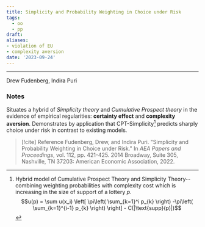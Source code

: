 ```yaml
---
title: Simplicity and Probability Weighting in Choice under Risk
tags:
  - oo
  - pp
draft: 
aliases:
- violation of EU
- complexity aversion
date: '2023-09-24'
---
```

---
Drew Fudenberg, Indira Puri 
### Notes
Situates a hybrid of *Simplicity theory* and *Cumulative Prospect theory* in the evidence of empirical regularities: **certainty effect** and **complexity aversion**. Demonstrates by application that CPT-Simplicity[^1] predicts sharply choice under risk in contrast to existing models. 


[^1]: Hybrid model of Cumulative Prospect Theory and Simplicity Theory-- combining weighting probabilities with complexity cost which is increasing in the size of support of a lottery $p$.
$$u(p) = \sum u(x_i) \left[ \pi\left( \sum_{k=1}^i p_{k} \right) -\pi\left(  \sum_{k=1}^{i-1} p_{k} \right)  \right] - C(|\text{supp}(p)|)$$
> [!cite] Reference
> Fudenberg, Drew, and Indira Puri. "Simplicity and Probability Weighting in Choice under Risk." In _AEA Papers and Proceedings_, vol. 112, pp. 421-425. 2014 Broadway, Suite 305, Nashville, TN 37203: American Economic Association, 2022.

